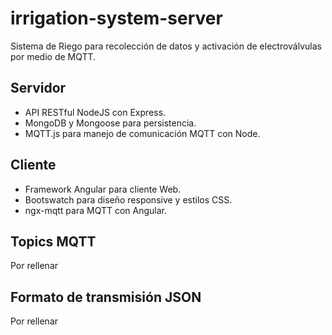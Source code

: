 # irrigation-system-server
Sistema de Riego para recolección de datos y activación de electroválvulas por medio de MQTT.

## Servidor
- API RESTful NodeJS con Express.
- MongoDB y Mongoose para persistencia.
- MQTT.js para manejo de comunicación MQTT con Node.

## Cliente
- Framework Angular para cliente Web.
- Bootswatch para diseño responsive y estilos CSS.
- ngx-mqtt para MQTT con Angular.

## Topics MQTT
Por rellenar

## Formato de transmisión JSON
Por rellenar

